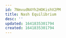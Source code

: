 ```yaml
---
id: 7NmvudN4Yh2HOKishV2PM
title: Nash Equilibrium
desc: ''
updated: 1641835301794
created: 1641835301794
---
```



